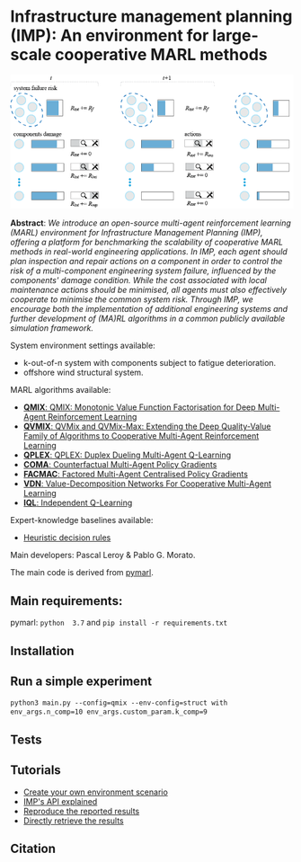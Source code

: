 # Infrastructure management planning (IMP): An environment for large-scale cooperative MARL methods
![imp](./wrappers/imp_intro.png)

**Abstract**: *We introduce an open-source multi-agent reinforcement learning (MARL) environment for Infrastructure Management Planning (IMP), offering a platform for benchmarking the scalability of cooperative MARL methods in real-world engineering applications. In IMP, each agent should plan inspection and repair actions on a component in order to control the risk of a multi-component engineering system failure, influenced by the components' damage condition. While the cost associated with local maintenance actions should be minimised, all agents must also effectively cooperate to minimise the common system risk. Through IMP, we encourage both the implementation of additional engineering systems and further development of (MA)RL algorithms in a common publicly available simulation framework.*

System environment settings available:
- k-out-of-n system with components subject to fatigue deterioration.
- offshore wind structural system.

MARL algorithms available:
- [**QMIX**: QMIX: Monotonic Value Function Factorisation for Deep Multi-Agent Reinforcement Learning](https://arxiv.org/abs/1803.11485)
- [**QVMIX**: QVMix and QVMix-Max: Extending the Deep Quality-Value Family of Algorithms to Cooperative Multi-Agent Reinforcement Learning](https://arxiv.org/abs/2012.12062)
- [**QPLEX**: QPLEX: Duplex Dueling Multi-Agent Q-Learning](https://arxiv.org/abs/2008.01062)
- [**COMA**: Counterfactual Multi-Agent Policy Gradients](https://arxiv.org/abs/1705.08926)
- [**FACMAC**: Factored Multi-Agent Centralised Policy Gradients](https://arxiv.org/abs/2003.06709)
- [**VDN**: Value-Decomposition Networks For Cooperative Multi-Agent Learning](https://arxiv.org/abs/1706.05296) 
- [**IQL**: Independent Q-Learning](https://arxiv.org/abs/1511.08779)

Expert-knowledge baselines available:
- [Heuristic decision rules](https://www.sciencedirect.com/science/article/pii/S0167473017302138)

Main developers: Pascal Leroy & Pablo G. Morato.

The main code is derived from [pymarl](https://github.com/oxwhirl/pymarl).

## Main requirements:
pymarl:
`python  3.7`
and
`pip install -r requirements.txt` 

## Installation

## Run a simple experiment 

```shell
python3 main.py --config=qmix --env-config=struct with env_args.n_comp=10 env_args.custom_param.k_comp=9
```         
## Tests

## Tutorials
- [Create your own environment scenario](imp_env/imp_add_env.md)
- [IMP's API explained](./wrappers/api_explained.md)
- [Reproduce the reported results](./results_scripts/results_reproduce.md)
- [Directly retrieve the results](./results_scripts/results_retrieve.md)

## Citation
